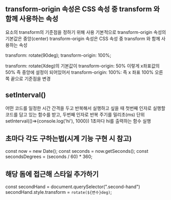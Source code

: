 ## transform-origin 속성은 CSS 속성 중 transform 와 함께 사용하는 속성

요소의 transform의 기준점을 정하기 위해 사용
기본적으로 transform-origin 속성의 기본값은 중앙(center)
transform-origin 속성은 CSS 속성 중 transform 와 함께 사용하는 속성

transform: rotate(90deg);
transform-origin: 100%;

transform: rotate(Xdeg)의 기본값이
transform-origin: 50% 이렇게 x좌표값의 50% 즉 중앙에 설정이 되어있어서
transform-origin: 100%: 즉 x 좌표 100% 오른쪽 끝으로 기준점을 변경

## setInterval()

어떤 코드를 일정한 시간 간격을 두고 반복해서 실행하고 싶을 때
첫번째 인자로 실행할 코드를 담고 있는 함수를 받고, 두번째 인자로 반복 주기를 밀리초(ms) 단위
setInterval(()=>{console.log('hi'), 1000})
1초마다 hi를 출력하는 함수 실행

## 초마다 각도 구하는법(시계 기능 구현 시 참고)

const now = new Date();
const seconds = now.getSeconds();
const secondsDegrees = (seconds / 60) \* 360;

## 해당 돔에 접근해 스타일 추가하기

const secondHand = document.querySelector(".second-hand")
secondHand.style.transform = `rotate(${변수}deg)`;
